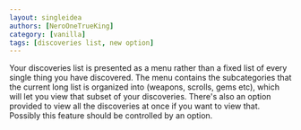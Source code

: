 ```yaml
---
layout: singleidea
authors: [NeroOneTrueKing]
category: [vanilla]
tags: [discoveries list, new option]
---
```

Your discoveries list is presented as a menu rather than a fixed list of every single thing you have discovered. The menu contains the subcategories that the current long list is organized into (weapons, scrolls, gems etc), which will let you view that subset of your discoveries. There's also an option provided to view all the discoveries at once if you want to view that. Possibly this feature should be controlled by an option.
